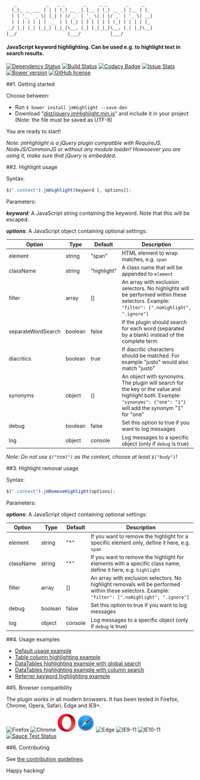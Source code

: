 ```
   _           _   _ _       _     _ _       _     _   
  (_)_ __ ___ | | | (_) __ _| |__ | (_) __ _| |__ | |_ 
  | | '_ ` _ \| |_| | |/ _` | '_ \| | |/ _` | '_ \| __|
  | | | | | | |  _  | | (_| | | | | | | (_| | | | | |_ 
 _/ |_| |_| |_|_| |_|_|\__, |_| |_|_|_|\__, |_| |_|\__|
|__/                   |___/           |___/           
```

#### JavaScript keyword highlighting. Can be used e.g. to highlight text in search results.

[![Dependency Status](https://img.shields.io/versioneye/d/javascript/julmot:jmhighlight.svg)](https://www.versioneye.com/user/projects/55893384306662001e0000e8)
[![Build Status](https://travis-ci.org/julmot/jmHighlight.svg?branch=master)](https://travis-ci.org/julmot/jmHighlight)
[![Codacy Badge](https://img.shields.io/codacy/27a3ed45370f41e89b02073b214c18a7.svg)](https://www.codacy.com/app/julmot/jmHighlight)
[![Issue Stats](http://issuestats.com/github/julmot/jmHighlight/badge/issue?style=flat)](http://issuestats.com/github/julmot/jmHighlight)
[![Bower version](https://img.shields.io/bower/v/jmHighlight.svg)](https://github.com/julmot/jmHighlight)
[![GitHub license](https://img.shields.io/badge/license-MIT-blue.svg)](https://raw.githubusercontent.com/julmot/jmHighlight/master/LICENSE)

##1. Getting started

Choose between:
- Run `$ bower install jmHighlight --save-dev`
- Download "[dist/jquery.jmHighlight.min.js](https://github.com/julmot/jmHighlight/blob/master/dist/jquery.jmHighlight.min.js)" and include it in your project (Note: the file must be saved as UTF-8)

You are ready to start!

*Note: jmHighlight is a jQuery plugin compatible with RequireJS, NodeJS/CommonJS or without any module loader! Howsoever you are using it, make sure that jQuery is embedded.*

##2. Highlight usage

Syntax:
```javascript
$(".context").jmHighlight(keyword [, options]);
```

Parameters:

_**keyword**_: A JavaScript string containing the keyword. Note that this will be escaped.

_**options**_: A JavaScript object containing optional settings:

| Option             | Type    | Default     | Description                                                                                                                                                         |
|--------------------|---------|-------------|---------------------------------------------------------------------------------------------------------------------------------------------------------------------|
| element            | string  | "span"      | HTML element to wrap matches, e.g. `span`                                                                                                                           |
| className          | string  | "highlight" | A class name that will be appended to `element`                                                                                                                     |
| filter             | array   | []          | An array with exclusion selectors. No highlights will be performed within these selectors. Example: `"filter": [".noHighlight", ".ignore"]`                         |
| separateWordSearch | boolean | false       | If the plugin should search for each word (separated by a blank) instead of the complete term                                                                       |
| diacritics         | boolean | true        | If diacritic characters should be matched. For example "justo" would also match "justò"                                                                             |
| synonyms           | object  | {}          | An object with synonyms. The plugin will search for the key or the value and highlight both. Example: `"synonyms": {"one": "1"}` will add the synonym "1" for "one" |
| debug              | boolean | false       | Set this option to true if you want to log messages                                                                                                                 |
| log                | object  | console     | Log messages to a specific object (only if  `debug` is true)                                                                                                        |

_Note: Do not use `$("html")` as the context, choose at least `$("body")`!_

##3. Highlight removal usage

Syntax:
```javascript
$(".context").jmRemoveHighlight(options);
```

Parameters:

_**options**_:
A JavaScript object containing optional settings:

| Option    | Type    | Default | Description                                                                                                                                         |
|-----------|---------|---------|-----------------------------------------------------------------------------------------------------------------------------------------------------|
| element   | string  | "*"     | If you want to remove the highlight for a specific element only, define it here, e.g. `span`                                                        |
| className | string  | "*"     | If you want to remove the highlight for elements with a specific class name, define it here, e.g. `highlight`                                       |
| filter    | array   | []      | An array with exclusion selectors. No highlight removals will be performed within these selectors. Example: `"filter": [".noHighlight", ".ignore"]` |
| debug     | boolean | false   | Set this option to true if you want to log messages                                                                                                 |
| log       | object  | console | Log messages to a specific object (only if  `debug` is true)                                                                                        |

##4. Usage examples
 - [Default usage example](https://jsfiddle.net/julmot/vpav6tL1/)
 - [Table column highlighting example](https://jsfiddle.net/julmot/1at87fnu/)
 - [DataTables highlighting example with global search](https://jsfiddle.net/julmot/buh9h2r8/)
 - [DataTables highlighting example with column search](https://jsfiddle.net/julmot/c2am6zfr/)
 - [Referrer keyword highlighting example](https://jsfiddle.net/julmot/bL6bb5oo/)

##5. Browser compatibility

The plugin works in all modern browsers.
It has been tested in Firefox, Chrome, Opera, Safari, Edge and IE9+.

![Firefox](https://raw.githubusercontent.com/alrra/browser-logos/master/firefox/firefox_48x48.png)
![Chrome](https://raw.githubusercontent.com/alrra/browser-logos/master/chrome/chrome_48x48.png)
![Opera](https://raw.githubusercontent.com/alrra/browser-logos/master/opera/opera_48x48.png)
![Safari](https://raw.githubusercontent.com/alrra/browser-logos/master/safari/safari_48x48.png)
![Edge](https://raw.githubusercontent.com/alrra/browser-logos/master/edge/edge_48x48.png)
![IE9-11](https://raw.githubusercontent.com/alrra/browser-logos/master/internet-explorer/internet-explorer_48x48.png)
![IE10-11](https://raw.githubusercontent.com/alrra/browser-logos/master/internet-explorer-tile/internet-explorer-tile_48x48.png)  
[![Sauce Test Status](https://saucelabs.com/browser-matrix/jmHighlight.svg)](https://saucelabs.com/u/jmHighlight)

##6. Contributing

See [the contribution guidelines](https://github.com/julmot/jmHighlight/blob/master/CONTRIBUTING.md).

Happy hacking!
